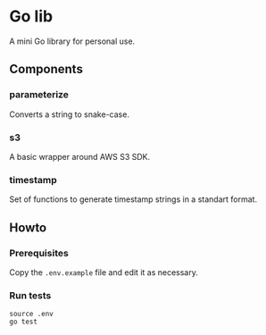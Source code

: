# Go lib

A mini Go library for personal use.

## Components

### parameterize

Converts a string to snake-case.

### s3

A basic wrapper around AWS S3 SDK.

### timestamp

Set of functions to generate timestamp strings in a standart format.

## Howto

### Prerequisites

Copy the `.env.example` file and edit it as necessary.

### Run tests

```
source .env
go test
```
